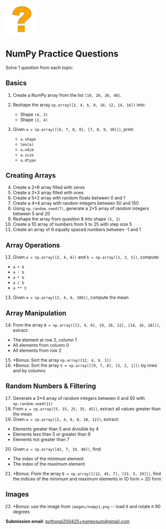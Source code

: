 
<img src="images/question.png" width="20%"/>

# NumPy Practice Questions

Solve 1 question from each topic:

## Basics

1. Create a NumPy array from the list `[10, 20, 30, 40]`.
2. Reshape the array `np.array([2, 4, 6, 8, 10, 12, 14, 16])` into:

   * Shape `(4, 2)`
   * Shape `(2, 4)`
3. Given `a = np.array([[6, 7, 8, 9], [7, 8, 9, 10]])`, print:

   * `a.shape`
   * `len(a)`
   * `a.ndim`
   * `a.size`
   * `a.dtype`

## Creating Arrays

4. Create a 2×6 array filled with zeros
5. Create a 3×3 array filled with ones
6. Create a 5×2 array with random floats between 0 and 1
7. Create a 4×4 array with random integers between 50 and 150
8. Using `np.random.seed(7)`, generate a 2×5 array of random integers between 5 and 20
9. Reshape the array from question 8 into shape `(5, 2)`
10. Create a 1D array of numbers from 5 to 25 with step size 5
11. Create an array of 6 equally spaced numbers between -1 and 1

## Array Operations

12. Given `a = np.array([2, 4, 6])` and `b = np.array([1, 3, 5])`, compute:

* `a + b`
* `a - b`
* `a * b`
* `a / b`
* `a ** 3`

13. Given `a = np.array([2, 4, 6, 100])`, compute the mean

## Array Manipulation

14. From the array `B = np.array([[2, 4, 6], [8, 10, 12], [14, 16, 18]])`, extract:

* The element at row 2, column 1
* All elements from column 0
* All elements from row 2

15. *Bonus: Sort the array `np.array([12, 4, 9, 1])`
16. *Bonus: Sort the array `S = np.array([[9, 7, 8], [3, 2, 1]])` by rows and by columns

## Random Numbers & Filtering

17. Generate a 3×4 array of random integers between 0 and 50 with `np.random.seed(11)`
18. From `a = np.array([5, 15, 25, 35, 45])`, extract all values greater than the mean
19. Given `a = np.array([2, 4, 6, 8, 10, 12])`, extract:

* Elements greater than 5 and divisible by 4
* Elements less than 5 or greater than 9
* Elements not greater than 7

20. Given `a = np.array([42, 7, 19, 88])`, find:

* The index of the minimum element
* The index of the maximum element

21. *Bonus: From the array `B = np.array([[12, 45, 7], [33, 5, 29]])`, find the indices of the minimum and maximum elements in 1D form + 2D form

## Images

22. *Bonus: use the image from ```images/numpy1.png``` -- load it and rotate it 90 degrees

**Submission email**: [pythonai200425+numpysum@gmail.com](mailto:pythonai200425+numpysum@gmail.com)

